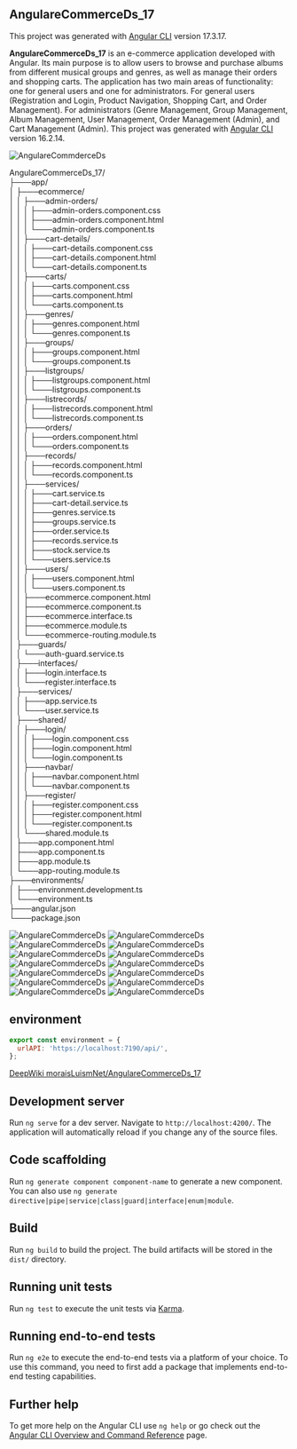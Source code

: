 ## AngulareCommerceDs_17
This project was generated with [Angular CLI](https://github.com/angular/angular-cli) version 17.3.17.

**AngulareCommerceDs_17** is an e-commerce application developed with Angular. Its main purpose is to allow users to browse and purchase albums from different musical groups and genres, as well as manage their orders and shopping carts. The application has two main areas of functionality: one for general users and one for administrators. For general users (Registration and Login, Product Navigation, Shopping Cart, and Order Management). For administrators (Genre Management, Group Management, Album Management, User Management, Order Management (Admin), and Cart Management (Admin). This project was generated with [Angular CLI](https://github.com/angular/angular-cli) version 16.2.14.

![AngulareCommderceDs](img/UML.png)

AngulareCommerceDs_17/  
├───app/  
│   ├───ecommerce/  
│   │   ├───admin-orders/  
│   │   │   ├───admin-orders.component.css  
│   │   │   ├───admin-orders.component.html  
│   │   │   └───admin-orders.component.ts  
│   │   ├───cart-details/  
│   │   │   ├───cart-details.component.css  
│   │   │   ├───cart-details.component.html  
│   │   │   └───cart-details.component.ts  
│   │   ├───carts/  
│   │   │   ├───carts.component.css  
│   │   │   ├───carts.component.html  
│   │   │   └───carts.component.ts  
│   │   ├───genres/  
│   │   │   ├───genres.component.html  
│   │   │   └───genres.component.ts  
│   │   ├───groups/  
│   │   │   ├───groups.component.html  
│   │   │   └───groups.component.ts  
│   │   ├───listgroups/  
│   │   │   ├───listgroups.component.html  
│   │   │   └───listgroups.component.ts  
│   │   ├───listrecords/  
│   │   │   ├───listrecords.component.html  
│   │   │   └───listrecords.component.ts  
│   │   ├───orders/  
│   │   │   ├───orders.component.html  
│   │   │   └───orders.component.ts  
│   │   ├───records/  
│   │   │   ├───records.component.html  
│   │   │   └───records.component.ts  
│   │   ├───services/  
│   │   │   ├───cart.service.ts  
│   │   │   ├───cart-detail.service.ts  
│   │   │   ├───genres.service.ts  
│   │   │   ├───groups.service.ts  
│   │   │   ├───order.service.ts  
│   │   │   ├───records.service.ts  
│   │   │   ├───stock.service.ts  
│   │   │   └───users.service.ts  
│   │   ├───users/  
│   │   │   ├───users.component.html  
│   │   │   └───users.component.ts  
│   │   ├───ecommerce.component.html  
│   │   ├───ecommerce.component.ts  
│   │   ├───ecommerce.interface.ts  
│   │   ├───ecommerce.module.ts  
│   │   └───ecommerce-routing.module.ts  
│   ├───guards/  
│   │   └───auth-guard.service.ts  
│   ├───interfaces/  
│   │   ├───login.interface.ts  
│   │   └───register.interface.ts  
│   ├───services/  
│   │   ├───app.service.ts  
│   │   └───user.service.ts  
│   ├───shared/  
│   │   ├───login/  
│   │   │   ├───login.component.css  
│   │   │   ├───login.component.html  
│   │   │   └───login.component.ts  
│   │   ├───navbar/  
│   │   │   ├───navbar.component.html  
│   │   │   └───navbar.component.ts  
│   │   ├───register/  
│   │   │   ├───register.component.css  
│   │   │   ├───register.component.html  
│   │   │   └───register.component.ts  
│   │   └───shared.module.ts  
│   ├───app.component.html  
│   ├───app.component.ts  
│   ├───app.module.ts  
│   └───app-routing.module.ts  
├───environments/  
│   ├───environment.development.ts  
│   └───environment.ts  
├───angular.json  
└───package.json  

![AngulareCommderceDs](img/1.png)
![AngulareCommderceDs](img/2.png)
![AngulareCommderceDs](img/3.png)
![AngulareCommderceDs](img/4.png)
![AngulareCommderceDs](img/5.png)
![AngulareCommderceDs](img/6.png)
![AngulareCommderceDs](img/7.png)
![AngulareCommderceDs](img/8.png)
![AngulareCommderceDs](img/9.png)
![AngulareCommderceDs](img/10.png)
![AngulareCommderceDs](img/11.png)
![AngulareCommderceDs](img/12.png)
![AngulareCommderceDs](img/13.png)
![AngulareCommderceDs](img/14.png)

## environment

```javascript
export const environment = {
  urlAPI: 'https://localhost:7190/api/',
};

```

[DeepWiki moraisLuismNet/AngulareCommerceDs_17](https://deepwiki.com/moraisLuismNet/AngulareCommerceDs_17)


## Development server

Run `ng serve` for a dev server. Navigate to `http://localhost:4200/`. The application will automatically reload if you change any of the source files.

## Code scaffolding

Run `ng generate component component-name` to generate a new component. You can also use `ng generate directive|pipe|service|class|guard|interface|enum|module`.

## Build

Run `ng build` to build the project. The build artifacts will be stored in the `dist/` directory.

## Running unit tests

Run `ng test` to execute the unit tests via [Karma](https://karma-runner.github.io).

## Running end-to-end tests

Run `ng e2e` to execute the end-to-end tests via a platform of your choice. To use this command, you need to first add a package that implements end-to-end testing capabilities.

## Further help

To get more help on the Angular CLI use `ng help` or go check out the [Angular CLI Overview and Command Reference](https://angular.io/cli) page.

